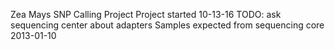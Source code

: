 Zea Mays SNP Calling Project
Project started 10-13-16
TODO: ask sequencing center about adapters
Samples expected from sequencing core 2013-01-10

